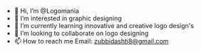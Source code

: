 - 👋 Hi, I’m @Logomania
- 👀 I’m interested in graphic designing
- 🌱 I’m currently learning innovative and creative logo design's
- 💞️ I’m looking to collaborate on logo designing
- 📫 How to reach me Email: zubbidashti8@gmail.com

<!---
Logomania/Logomania is a ✨ special ✨ repository because its `README.md` (this file) appears on your GitHub profile.
You can click the Preview link to take a look at your changes.
--->
